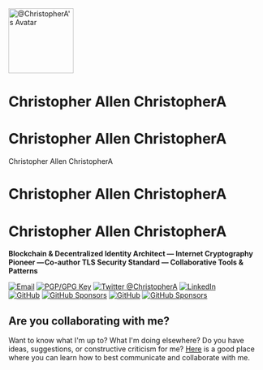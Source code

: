 <img class="avatar" alt="@ChristopherA's Avatar" src="https://github.com/ChristopherA.png?v=3&s=256" width="128" height="128" />

<div class="vcard-names-container float-left col-10 col-md-12 pt-1 pt-md-3 pb-1 pb-md-3 js-sticky js-user-profile-sticky-fields" data-original-top="0px" style="position: static;">
    <h1 class="vcard-names pl-2 pl-md-0">
      <span class="p-name vcard-fullname d-block overflow-hidden" itemprop="name">Christopher Allen</span>
      <span class="p-nickname vcard-username d-block" itemprop="additionalName">ChristopherA</span>
    </h1>
  </div>
<h1 class="vcard-names pl-2 pl-md-0">
      <span class="p-name vcard-fullname d-block overflow-hidden" itemprop="name">Christopher Allen</span>
      <span class="p-nickname vcard-username d-block" itemprop="additionalName">ChristopherA</span>
    </h1>
<span class="p-name vcard-fullname d-block overflow-hidden" itemprop="name">Christopher Allen</span>
<span class="p-nickname vcard-username d-block" itemprop="additionalName">ChristopherA</span>
<h1 class="vcard-names pl-2 pl-md-0">
      <span class="p-name vcard-fullname d-block overflow-hidden" itemprop="name">Christopher Allen</span>
      <span class="p-nickname vcard-username d-block" itemprop="additionalName">ChristopherA</span>
    </h1>
<div class="vcard-names-container float-left col-10 col-md-12 pt-1 pt-md-3 pb-1 pb-md-3 js-sticky js-user-profile-sticky-fields" data-original-top="0px" style="position: static;">
    <h1 class="vcard-names pl-2 pl-md-0">
      <span class="p-name vcard-fullname d-block overflow-hidden" itemprop="name">Christopher Allen</span>
      <span class="p-nickname vcard-username d-block" itemprop="additionalName">ChristopherA</span>
    </h1>
  </div>

**Blockchain & Decentralized Identity Architect — Internet Cryptography Pioneer — Co-author TLS Security Standard — Collaborative Tools & Patterns**

<a href="mailto:ChristopherA@LifeWithAlacrity.com"><img src="https://img.shields.io/badge/email--email?logo=mail.ru&style=social&link&logoColor=000000?link=mailto%3AChristopherA@LifeWithAlacrity.com?link=mailto%3AChristopherA@LifeWithAlacrity.com" alt="Email"></a> <a rel="pgpkey" href="https://github.com/christophera.gpg"><img src="https://img.shields.io/badge/PGP_key--PGP_key?logo=protonmail&style=social&logoColor=000000?link=https%3A%2F%2Fgithub.com%2Fchristophera.gpg?link=https%3A%2F%2Fgithub.com%2Fchristophera.gpg" alt="PGP/GPG Key"></a> <a href="https://twitter.com/ChristopherA" rel="me"> <img src="https://img.shields.io/twitter/follow/ChristopherA?label=@ChristopherA&style=social" alt="Twitter @ChristopherA"></a> <a href="https://LinkedIn.com/in/ChristopherA" rel=me title="LinkedIn Profile"> <img src="https://img.shields.io/badge/LinkedIn--LinkedIn?logo=linkedin&style=social&logoColor=0077B5" alt="LinkedIn"> </a></br>
<a href="https://github.com/ChristopherA"><img src="https://img.shields.io/github/followers/christophera.svg?label=@ChristopherA&style=social" alt="GitHub"></a> <a href="https://github.com/sponsors/ChristopherA"><img src="https://img.shields.io/badge/GitHub_Sponsors--_.svg?style=social&logo=github&logoColor=EA4AAA" alt="GitHub Sponsors"></a> <a href="https://github.com/BlockchainCommons"><img src="https://img.shields.io/badge/Blockchain_Commons--Github?style=social&logo=github" alt="GitHub"></a> <a href="https://github.com/sponsors/BlockchainCommons"><img src="https://img.shields.io/badge/GitHub_Sponsors--_.svg?style=social&logo=github&logoColor=EA4AAA" alt="GitHub Sponsors"></a>

## Are you collaborating with me?

Want to know what I'm up to? What I'm doing elsewhere? Do you have ideas, suggestions, or constructive criticism for me? [Here](http://www.Github.com/self) is a good place where you can learn how to best communicate and collaborate with me.

